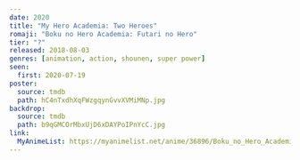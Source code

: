 ```yaml
---
date: 2020
title: "My Hero Academia: Two Heroes"
romaji: "Boku no Hero Academia: Futari no Hero"
tier: "?"
released: 2018-08-03
genres: [animation, action, shounen, super power]
seen:
  first: 2020-07-19
poster:
  source: tmdb
  path: hC4nTxdhXqFWzgqynGvvXVMiMNp.jpg
backdrop:
  source: tmdb
  path: b9qGMCOrMbxUjD6xDAYPoIPnYcC.jpg
link:
  MyAnimeList: https://myanimelist.net/anime/36896/Boku_no_Hero_Academia_the_Movie_1__Futari_no_Hero
---
```

